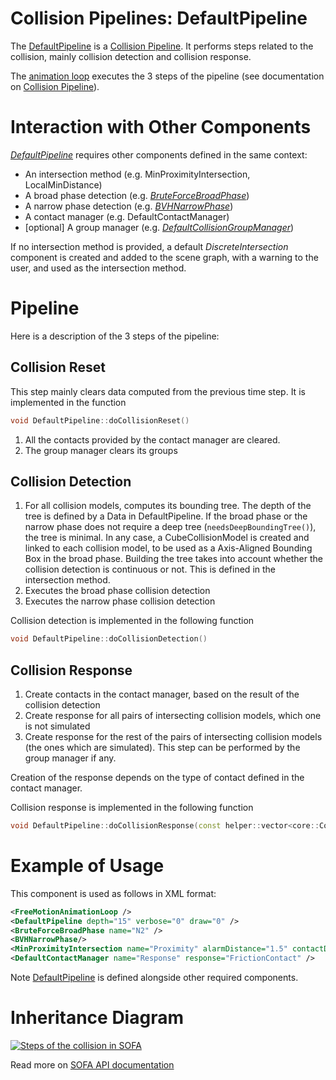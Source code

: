 Collision Pipelines: DefaultPipeline
==============================================

The [DefaultPipeline](https://www.sofa-framework.org/api/master/sofa/html/classsofa_1_1component_1_1collision_1_1_default_pipeline.html) is a [Collision Pipeline](10_CollisionPipeline.md).
It performs steps related to the collision, mainly collision detection and collision response.

The [animation loop](https://www.sofa-framework.org/community/doc/simulation-principles/animation-loop/) executes the 3 steps of the pipeline (see documentation on [Collision Pipeline](10_CollisionPipeline.md)).

Interaction with Other Components
=================================

[_DefaultPipeline_](https://www.sofa-framework.org/api/master/sofa/html/classsofa_1_1component_1_1collision_1_1_default_pipeline.html) requires other components defined in the same context:
- An intersection method (e.g. MinProximityIntersection, LocalMinDistance)
- A broad phase detection (e.g. [_BruteForceBroadPhase_](../20_BroadPhases/20_BruteForceBroadPhase.md))
- A narrow phase detection (e.g. [_BVHNarrowPhase_](../30_NarrowPhases/20_BVHNarrowPhase.md))
- A contact manager (e.g. DefaultContactManager)
- [optional] A group manager (e.g. [_DefaultCollisionGroupManager_](../60_CollisionGroupManagers/10_CollisionGroupManager.md))

If no intersection method is provided, a default _DiscreteIntersection_ component is created and added to the scene graph, with a warning to the user, and used as the intersection method.

Pipeline
========

Here is a description of the 3 steps of the pipeline:

Collision Reset
---------------

This step mainly clears data computed from the previous time step.
It is implemented in the function
```cpp
void DefaultPipeline::doCollisionReset()
```

1. All the contacts provided by the contact manager are cleared.
2. The group manager clears its groups

Collision Detection
-------------------

1. For all collision models, computes its bounding tree. The depth of the tree is defined by a Data in DefaultPipeline. If the broad phase or the narrow phase does not require a deep tree (`needsDeepBoundingTree()`), the tree is minimal. In any case, a CubeCollisionModel is created and linked to each collision model, to be used as a Axis-Aligned Bounding Box in the broad phase. Building the tree takes into account whether the collision detection is continuous or not. This is defined in the intersection method.
2. Executes the broad phase collision detection
3. Executes the narrow phase collision detection

Collision detection is implemented in the following function
```cpp
void DefaultPipeline::doCollisionDetection()
```

Collision Response
------------------

1. Create contacts in the contact manager, based on the result of the collision detection
2. Create response for all pairs of intersecting collision models, which one is not simulated
3. Create response for the rest of the pairs of intersecting collision models (the ones which are simulated). This step can be performed by the group manager if any.

Creation of the response depends on the type of contact defined in the contact manager.

Collision response is implemented in the following function
```cpp
void DefaultPipeline::doCollisionResponse(const helper::vector<core::CollisionModel*>& collisionModels)
```

Example of Usage
================

This component is used as follows in XML format:

```xml
<FreeMotionAnimationLoop />
<DefaultPipeline depth="15" verbose="0" draw="0" />
<BruteForceBroadPhase name="N2" />
<BVHNarrowPhase/>
<MinProximityIntersection name="Proximity" alarmDistance="1.5" contactDistance="1" />
<DefaultContactManager name="Response" response="FrictionContact" />
```

Note [DefaultPipeline](https://www.sofa-framework.org/api/master/sofa/html/classsofa_1_1component_1_1collision_1_1_default_pipeline.html) is defined alongside other required components.

Inheritance Diagram
===================

<a href="https://www.sofa-framework.org/api/master/sofa/html/classsofa_1_1component_1_1collision_1_1_default_pipeline.html">
<img src="https://www.sofa-framework.org/api/master/sofa/html/classsofa_1_1component_1_1collision_1_1_default_pipeline__inherit__graph.png" title="Steps of the collision in SOFA"/>
</a>

Read more on [SOFA API documentation](https://www.sofa-framework.org/api/master/sofa/html/classsofa_1_1component_1_1collision_1_1_default_pipeline.html)